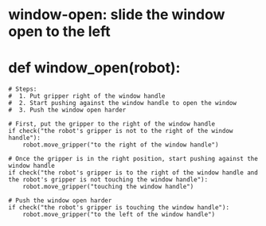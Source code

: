 # window-open: slide the window open to the left
# def window_open(robot):
    # Steps:
    #  1. Put gripper right of the window handle
    #  2. Start pushing against the window handle to open the window
    #  3. Push the window open harder
    
    # First, put the gripper to the right of the window handle
    if check("the robot's gripper is not to the right of the window handle"):
        robot.move_gripper("to the right of the window handle")
        
    # Once the gripper is in the right position, start pushing against the window handle
    if check("the robot's gripper is to the right of the window handle and the robot's gripper is not touching the window handle"):
        robot.move_gripper("touching the window handle")
        
    # Push the window open harder
    if check("the robot's gripper is touching the window handle"):
        robot.move_gripper("to the left of the window handle")